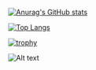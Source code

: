 

<!--
**chisato410/chisato410** is a ✨ _special_ ✨ repository because its `README.md` (this file) appears on your GitHub profile.

Here are some ideas to get you started:

- 🔭 I’m currently working on ...
- 🌱 I’m currently learning ...
- 👯 I’m looking to collaborate on ...
- 🤔 I’m looking for help with ...
- 💬 Ask me about ...
- 📫 How to reach me: ...
- 😄 Pronouns: ...
- ⚡ Fun fact: ...
-->

[![Anurag's GitHub stats](https://github-readme-stats.vercel.app/api?username=chisato410&theme=rose)](https://github.com/anuraghazra/github-readme-stats)

[![Top Langs](https://github-readme-stats.vercel.app/api/top-langs/?username=chisato410&layout=donut)](https://github.com/anuraghazra/github-readme-stats)

[![trophy](https://github-profile-trophy.vercel.app/?username=ryo-ma&theme=oldie)](https://github.com/ryo-ma/github-profile-trophy)

![Alt text](https://spotify-recently-played-readme.vercel.app/api?user=317ml3aw5yvzqkxyip5c3cb6ya3i)

